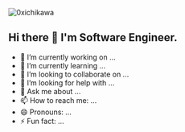 <p align="left"> <img src="https://komarev.com/ghpvc/?username=0xichikawa&label=Profile%20views&color=0e75b6&style=flat" alt="0xichikawa" /> </p>

## Hi there 👋 I'm Software Engineer.

- 🔭 I’m currently working on ...
- 🌱 I’m currently learning ...
- 👯 I’m looking to collaborate on ...
- 🤔 I’m looking for help with ...
- 💬 Ask me about ...
- 📫 How to reach me: ...
- 😄 Pronouns: ...
- ⚡ Fun fact: ...
